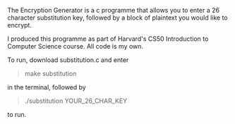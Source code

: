 The Encryption Generator is a c programme that allows you to enter a 26 character substitution key, followed by a block of plaintext you would like to encrypt.

I produced this programme as part of Harvard's CS50 Introduction to Computer Science course. All code is my own. 

To run, download substitution.c and enter 

> make substitution 

in the terminal, followed by 

> ./substitution YOUR_26_CHAR_KEY

to run.

